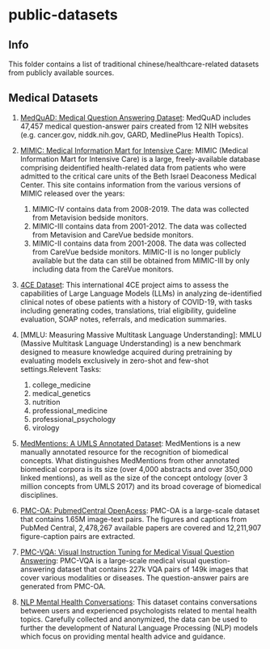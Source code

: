 # public-datasets

## Info

This folder contains a list of traditional chinese/healthcare-related datasets from publicly available sources.

## Medical Datasets

1. [MedQuAD: Medical Question Answering Dataset](https://github.com/abachaa/MedQuAD): MedQuAD includes 47,457 medical question-answer pairs created from 12 NIH websites (e.g. cancer.gov, niddk.nih.gov, GARD, MedlinePlus Health Topics).
2. [MIMIC: Medical Information Mart for Intensive Care](https://mimic.mit.edu/): MIMIC (Medical Information Mart for Intensive Care) is a large, freely-available database comprising deidentified health-related data from patients who were admitted to the critical care units of the Beth Israel Deaconess Medical Center. This site contains information from the various versions of MIMIC released over the years:

   1. MIMIC-IV contains data from 2008-2019. The data was collected from Metavision bedside monitors.
   2. MIMIC-III contains data from 2001-2012. The data was collected from Metavision and CareVue bedside monitors.
   3. MIMIC-II contains data from 2001-2008. The data was collected from CareVue bedside monitors. MIMIC-II is no longer publicly available but the data can still be obtained from MIMIC-III by only including data from the CareVue monitors.
3. [4CE Dataset](https://portal.dbmi.hms.harvard.edu/projects/4ce-chatgpt-upload/): This international 4CE project aims to assess the capabilities of Large Language Models (LLMs) in analyzing de-identified clinical notes of obese patients with a history of COVID-19, with tasks including generating codes, translations, trial eligibility, guideline evaluation, SOAP notes, referrals, and medication summaries.
4. [MMLU: Measuring Massive Multitask Language Understanding]: MMLU (Massive Multitask Language Understanding) is a new benchmark designed to measure knowledge acquired during pretraining by evaluating models exclusively in zero-shot and few-shot settings.Relevent Tasks:
   1. college_medicine
   2. medical_genetics
   3. nutrition
   4. professional_medicine
   5. professional_psychology
   6. virology
5. [MedMentions: A UMLS Annotated Dataset](https://github.com/chanzuckerberg/MedMentions): MedMentions is a new manually annotated resource for the recognition of biomedical concepts. What distinguishes MedMentions from other annotated biomedical corpora is its size (over 4,000 abstracts and over 350,000 linked mentions), as well as the size of the concept ontology (over 3 million concepts from UMLS 2017) and its broad coverage of biomedical disciplines.
6. [PMC-OA: PubmedCentral OpenAcess](https://huggingface.co/datasets/axiong/pmc_oa): PMC-OA is a large-scale dataset that contains 1.65M image-text pairs. The figures and captions from PubMed Central, 2,478,267 available papers are covered and 12,211,907 figure-caption pairs are extracted.
7. [PMC-VQA: Visual Instruction Tuning for Medical Visual Question Answering](https://huggingface.co/datasets/xmcmic/PMC-VQA): PMC-VQA is a large-scale medical visual question-answering dataset that contains 227k VQA pairs of 149k images that cover various modalities or diseases. The question-answer pairs are generated from PMC-OA.
8. [NLP Mental Health Conversations](https://www.kaggle.com/datasets/thedevastator/nlp-mental-health-conversations): This dataset contains conversations between users and experienced psychologists related to mental health topics. Carefully collected and anonymized, the data can be used to further the development of Natural Language Processing (NLP) models which focus on providing mental health advice and guidance.